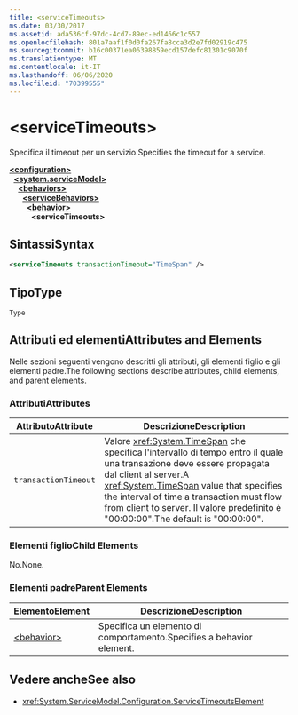 ```yaml
---
title: <serviceTimeouts>
ms.date: 03/30/2017
ms.assetid: ada536cf-97dc-4cd7-89ec-ed1466c1c557
ms.openlocfilehash: 801a7aaf1f0d0fa267fa8cca3d2e7fd02919c475
ms.sourcegitcommit: b16c00371ea06398859ecd157defc81301c9070f
ms.translationtype: MT
ms.contentlocale: it-IT
ms.lasthandoff: 06/06/2020
ms.locfileid: "70399555"
---
```

# \<serviceTimeouts>
<span data-ttu-id="34eae-101">Specifica il timeout per un servizio.</span><span class="sxs-lookup"><span data-stu-id="34eae-101">Specifies the timeout for a service.</span></span>  
  
[**\<configuration>**](../configuration-element.md)\
&nbsp;&nbsp;[**\<system.serviceModel>**](system-servicemodel.md)\
&nbsp;&nbsp;&nbsp;&nbsp;[**\<behaviors>**](behaviors.md)\
&nbsp;&nbsp;&nbsp;&nbsp;&nbsp;&nbsp;[**\<serviceBehaviors>**](servicebehaviors.md)\
&nbsp;&nbsp;&nbsp;&nbsp;&nbsp;&nbsp;&nbsp;&nbsp;[**\<behavior>**](behavior-of-servicebehaviors.md)\
&nbsp;&nbsp;&nbsp;&nbsp;&nbsp;&nbsp;&nbsp;&nbsp;&nbsp;&nbsp;**\<serviceTimeouts>**  
  
## <a name="syntax"></a><span data-ttu-id="34eae-102">Sintassi</span><span class="sxs-lookup"><span data-stu-id="34eae-102">Syntax</span></span>  
  
```xml  
<serviceTimeouts transactionTimeout="TimeSpan" />
```  
  
## <a name="type"></a><span data-ttu-id="34eae-103">Tipo</span><span class="sxs-lookup"><span data-stu-id="34eae-103">Type</span></span>  
 `Type`  
  
## <a name="attributes-and-elements"></a><span data-ttu-id="34eae-104">Attributi ed elementi</span><span class="sxs-lookup"><span data-stu-id="34eae-104">Attributes and Elements</span></span>  
 <span data-ttu-id="34eae-105">Nelle sezioni seguenti vengono descritti gli attributi, gli elementi figlio e gli elementi padre.</span><span class="sxs-lookup"><span data-stu-id="34eae-105">The following sections describe attributes, child elements, and parent elements.</span></span>  
  
### <a name="attributes"></a><span data-ttu-id="34eae-106">Attributi</span><span class="sxs-lookup"><span data-stu-id="34eae-106">Attributes</span></span>  
  
|<span data-ttu-id="34eae-107">Attributo</span><span class="sxs-lookup"><span data-stu-id="34eae-107">Attribute</span></span>|<span data-ttu-id="34eae-108">Descrizione</span><span class="sxs-lookup"><span data-stu-id="34eae-108">Description</span></span>|  
|---------------|-----------------|  
|`transactionTimeout`|<span data-ttu-id="34eae-109">Valore <xref:System.TimeSpan> che specifica l'intervallo di tempo entro il quale una transazione deve essere propagata dal client al server.</span><span class="sxs-lookup"><span data-stu-id="34eae-109">A <xref:System.TimeSpan> value that specifies the interval of time a transaction must flow from client to server.</span></span> <span data-ttu-id="34eae-110">Il valore predefinito è "00:00:00".</span><span class="sxs-lookup"><span data-stu-id="34eae-110">The default is "00:00:00".</span></span>|  
  
### <a name="child-elements"></a><span data-ttu-id="34eae-111">Elementi figlio</span><span class="sxs-lookup"><span data-stu-id="34eae-111">Child Elements</span></span>  
 <span data-ttu-id="34eae-112">No.</span><span class="sxs-lookup"><span data-stu-id="34eae-112">None.</span></span>  
  
### <a name="parent-elements"></a><span data-ttu-id="34eae-113">Elementi padre</span><span class="sxs-lookup"><span data-stu-id="34eae-113">Parent Elements</span></span>  
  
|<span data-ttu-id="34eae-114">Elemento</span><span class="sxs-lookup"><span data-stu-id="34eae-114">Element</span></span>|<span data-ttu-id="34eae-115">Descrizione</span><span class="sxs-lookup"><span data-stu-id="34eae-115">Description</span></span>|  
|-------------|-----------------|  
|[\<behavior>](behavior-of-endpointbehaviors.md)|<span data-ttu-id="34eae-116">Specifica un elemento di comportamento.</span><span class="sxs-lookup"><span data-stu-id="34eae-116">Specifies a behavior element.</span></span>|  
  
## <a name="see-also"></a><span data-ttu-id="34eae-117">Vedere anche</span><span class="sxs-lookup"><span data-stu-id="34eae-117">See also</span></span>

- <xref:System.ServiceModel.Configuration.ServiceTimeoutsElement>
